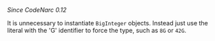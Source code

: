 
*Since CodeNarc 0.12*

It is unnecessary to instantiate `BigInteger` objects. Instead just use the literal with
the 'G' identifier to force the type, such as `8G` or `42G`.


